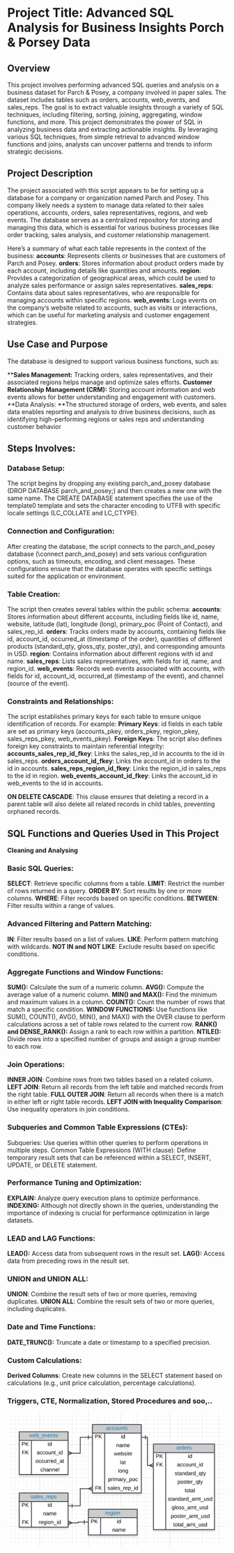 # Project Title: Advanced SQL Analysis for Business Insights Porch & Porsey Data

## Overview
This project involves performing advanced SQL queries and analysis on a business dataset for Parch & Posey, a company involved in paper sales. The dataset includes tables such as orders, accounts, web_events, and sales_reps. The goal is to extract valuable insights through a variety of SQL techniques, including filtering, sorting, joining, aggregating, window functions, and more.
This project demonstrates the power of SQL in analyzing business data and extracting actionable insights. By leveraging various SQL techniques, from simple retrieval to advanced window functions and joins, analysts can uncover patterns and trends to inform strategic decisions.

## Project Description
The project associated with this script appears to be for setting up a database for a company or organization named Parch and Posey. This company likely needs a system to manage data related to their sales operations, accounts, orders, sales representatives, regions, and web events. The database serves as a centralized repository for storing and managing this data, which is essential for various business processes like order tracking, sales analysis, and customer relationship management.

Here’s a summary of what each table represents in the context of the business:
**accounts**: Represents clients or businesses that are customers of Parch and Posey.
**orders**: Stores information about product orders made by each account, including details like quantities and amounts.
**region**: Provides a categorization of geographical areas, which could be used to analyze sales performance or assign sales representatives.
**sales_reps**: Contains data about sales representatives, who are responsible for managing accounts within specific regions.
**web_events**: Logs events on the company’s website related to accounts, such as visits or interactions, which can be useful for marketing analysis and customer engagement strategies.


## Use Case and Purpose
The database is designed to support various business functions, such as:

****Sales Management:** Tracking orders, sales representatives, and their associated regions helps manage and optimize sales efforts.
**Customer Relationship Management (CRM):** Storing account information and web events allows for better understanding and engagement with customers.
**Data Analysis: **The structured storage of orders, web events, and sales data enables reporting and analysis to drive business decisions, such as identifying high-performing regions or sales reps and understanding customer behavior

## Steps Involves:

### Database Setup:

The script begins by dropping any existing parch_and_posey database (DROP DATABASE parch_and_posey;) and then creates a new one with the same name. The CREATE DATABASE statement specifies the use of the template0 template and sets the character encoding to UTF8 with specific locale settings (LC_COLLATE and LC_CTYPE).

### Connection and Configuration:

After creating the database, the script connects to the parch_and_posey database (\connect parch_and_posey) and sets various configuration options, such as timeouts, encoding, and client messages. These configurations ensure that the database operates with specific settings suited for the application or environment.

### Table Creation:

The script then creates several tables within the public schema:
**accounts**: Stores information about different accounts, including fields like id, name, website, latitude (lat), longitude (long), primary_poc (Point of Contact), and sales_rep_id.
**orders**: Tracks orders made by accounts, containing fields like id, account_id, occurred_at (timestamp of the order), quantities of different products (standard_qty, gloss_qty, poster_qty), and corresponding amounts in USD.
**region**: Contains information about different regions with id and name.
**sales_reps**: Lists sales representatives, with fields for id, name, and region_id.
**web_events**: Records web events associated with accounts, with fields for id, account_id, occurred_at (timestamp of the event), and channel (source of the event).

### Constraints and Relationships:

The script establishes primary keys for each table to ensure unique identification of records. For example:
**Primary Keys**: id fields in each table are set as primary keys (accounts_pkey, orders_pkey, region_pkey, sales_reps_pkey, web_events_pkey).
**Foreign Keys**: The script also defines foreign key constraints to maintain referential integrity:
**accounts_sales_rep_id_fkey**: Links the sales_rep_id in accounts to the id in sales_reps.
**orders_account_id_fkey**: Links the account_id in orders to the id in accounts.
**sales_reps_region_id_fkey**: Links the region_id in sales_reps to the id in region.
**web_events_account_id_fkey**: Links the account_id in web_events to the id in accounts.

**ON DELETE CASCADE**: This clause ensures that deleting a record in a parent table will also delete all related records in child tables, preventing orphaned records.

## SQL Functions and Queries Used in This Project
**Cleaning and Analysing**

### Basic SQL Queries:

**SELECT**: Retrieve specific columns from a table.
**LIMIT**: Restrict the number of rows returned in a query.
**ORDER** **BY**: Sort results by one or more columns.
**WHERE**: Filter records based on specific conditions.
**BETWEEN**: Filter results within a range of values.

### Advanced Filtering and Pattern Matching:

**IN**: Filter results based on a list of values.
**LIKE**: Perform pattern matching with wildcards.
**NOT IN and NOT LIKE**: Exclude results based on specific conditions.

### Aggregate Functions and Window Functions:

**SUM():** Calculate the sum of a numeric column.
**AVG():** Compute the average value of a numeric column.
**MIN() and MAX():** Find the minimum and maximum values in a column.
**COUNT():** Count the number of rows that match a specific condition.
**WINDOW FUNCTIONS:** Use functions like SUM(), COUNT(), AVG(), MIN(), and MAX() with the OVER clause to perform calculations across a set of table rows related to the current row.
**RANK() and DENSE_RANK():** Assign a rank to each row within a partition.
**NTILE():** Divide rows into a specified number of groups and assign a group number to each row.

### Join Operations:

**INNER JOIN**: Combine rows from two tables based on a related column.
**LEFT JOIN**: Return all records from the left table and matched records from the right table.
**FULL OUTER JOIN**: Return all records when there is a match in either left or right table records.
**LEFT JOIN with Inequality Comparison**: Use inequality operators in join conditions.

### Subqueries and Common Table Expressions (CTEs):

Subqueries: Use queries within other queries to perform operations in multiple steps.
Common Table Expressions (WITH clause): Define temporary result sets that can be referenced within a SELECT, INSERT, UPDATE, or DELETE statement.

### Performance Tuning and Optimization:

**EXPLAIN:** Analyze query execution plans to optimize performance.
**INDEXING:** Although not directly shown in the queries, understanding the importance of indexing is crucial for performance optimization in large datasets.

### LEAD and LAG Functions:

**LEAD():** Access data from subsequent rows in the result set.
**LAG():** Access data from preceding rows in the result set.

### UNION and UNION ALL:

**UNION**: Combine the result sets of two or more queries, removing duplicates.
**UNION ALL**: Combine the result sets of two or more queries, including duplicates.

### Date and Time Functions:

**DATE_TRUNC():** Truncate a date or timestamp to a specified precision.

### Custom Calculations:

**Derived Columns**: Create new columns in the SELECT statement based on calculations (e.g., unit price calculation, percentage calculations).

### Triggers, CTE, Normalization, Stored Procedures and soo,..

![Schema DB_Data](https://github.com/hariramgit/SQL-Data-Analysis-Porch-Posey/blob/main/The%20Parch%20%26%20Posey%20Database%20ERD.png)


